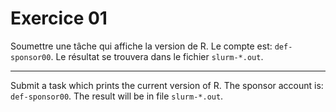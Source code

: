 
# Exercice 01

Soumettre une tâche qui affiche la version de R. 
Le compte est: `def-sponsor00`.
Le résultat se trouvera dans le fichier `slurm-*.out`.

---

Submit a task which prints the current version of R. 
The sponsor account is: `def-sponsor00`.
The result will be in file `slurm-*.out`.
